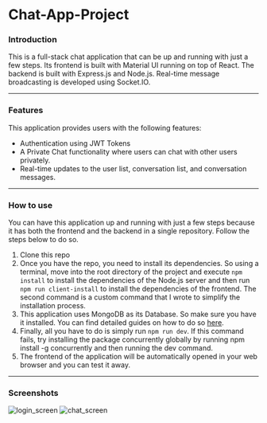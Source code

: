 # Chat-App-Project

### Introduction
This is a full-stack chat application that can be up and running with just a few steps. 
Its frontend is built with Material UI running on top of React. 
The backend is built with Express.js and Node.js. Real-time message broadcasting is developed using Socket.IO.
___

### Features
This application provides users with the following features:

- Authentication using JWT Tokens
- A Private Chat functionality where users can chat with other users privately.
- Real-time updates to the user list, conversation list, and conversation messages.
___

### How to use
You can have this application up and running with just a few steps because it has both the frontend and the backend in a single repository. Follow the steps below to do so.

1. Clone this repo
2. Once you have the repo, you need to install its dependencies. 
So using a terminal, move into the root directory of the project and execute ```npm install``` to install the dependencies of the Node.js server 
and then run ```npm run client-install``` to install the dependencies of the frontend. 
The second command is a custom command that I wrote to simplify the installation process.
3. This application uses MongoDB as its Database. So make sure you have it installed. 
You can find detailed guides on how to do so [here](https://docs.mongodb.com/manual/administration/install-community/).
4. Finally, all you have to do is simply run ```npm run dev```. If this command fails, try installing the package concurrently globally by running npm install -g concurrently and then running the dev command.
5. The frontend of the application will be automatically opened in your web browser and you can test it away.
___

### Screenshots
![login_screen](https://user-images.githubusercontent.com/82472117/125211065-57c96200-e2ac-11eb-941e-e86a693e8f95.PNG)
![chat_screen](https://user-images.githubusercontent.com/82472117/125211076-66177e00-e2ac-11eb-9f0e-b28dc69b25d1.PNG)

